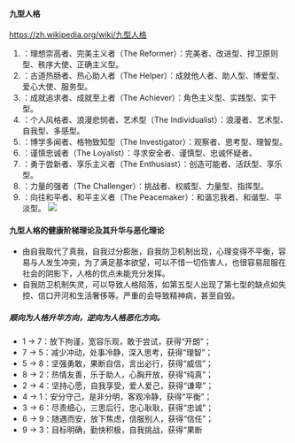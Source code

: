 #### 九型人格
https://zh.wikipedia.org/wiki/九型人格
1. ：理想崇高者、完美主义者（The Reformer）：完美者、改进型、捍卫原则型、秩序大使、正确主义型。
2. ：古道热肠者、热心助人者（The Helper）：成就他人者、助人型、博爱型、爱心大使、服务型。
3. ：成就追求者、成就至上者（The Achiever）：角色主义型、实践型、实干型。
4. ：个人风格者、浪漫悲悯者、艺术型（The Individualist）：浪漫者、艺术型、自我型、多感型。
5. ：博学多闻者、格物致知型（The Investigator）：观察者、思考型、理智型。
6. ：谨慎忠诚者（The Loyalist）：寻求安全者、谨慎型、忠诚怀疑者。
7. ：勇于尝新者、享乐主义者（The Enthusiast）：创造可能者、活跃型、享乐型。
8. ：力量的强者（The Challenger）：挑战者、权威型、力量型、指挥型。
9. ：向往和平者、和平主义者（The Peacemaker）：和谐忘我者、和谐型、平淡型。
![](https://upload.wikimedia.org/wikipedia/commons/9/9e/九型性格基本构架图%28中文注释版%29-Enneagram_symbol_%28with_Chinese_Label%29-.PNG)
#### 九型人格的健康阶梯理论及其升华与恶化理论
- 由自我取代了真我，自我过分膨胀，自我防卫机制出现，心理变得不平衡，容易与人发生冲突，为了满足基本欲望，可以不惜一切伤害人，也很容易屈服在社会的阴影下，人格的优点未能充分发挥。
- 自我防卫机制失灵，可以导致人格陷落，如第五型人出现了第七型的缺点如失控、信口开河和生活奢侈等。严重的会导致精神病，甚至自毁。
##### 顺向为人格升华方向，逆向为人格恶化方向。
- 1 → 7：放下拘谨，宽容乐观，敢于尝试，获得“开朗”；
- 7 → 5：减少冲动，处事冷静，深入思考，获得“理智”；
- 5 → 8：坚强勇敢，果断自信，言出必行，获得“威信”；
- 8 → 2：热情友善，乐于助人，心胸开放，获得“纯真”；
- 2 → 4：坚持心愿，自我享受，爱人爱己，获得“谦卑”；
- 4 → 1：安分守己，是非分明，客观冷静，获得“平衡”；
- 3 → 6：尽责细心，三思后行，忠心耿耿，获得“忠诚”；
- 6 → 9：随遇而安，放下焦虑，信服别人，获得“信任”；
- 9 → 3：目标明确，勤快积极，自我挑战，获得“果断
